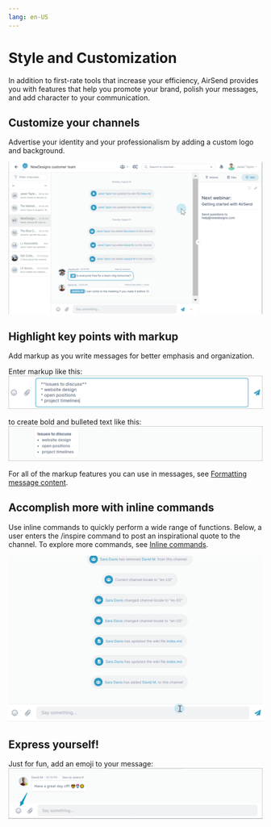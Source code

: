 ```yaml
---
lang: en-US
---
```


# Style and Customization

In addition to first-rate tools that increase your efficiency, AirSend provides you with features that help you promote your brand, polish your messages, and add character to your communication.

## Customize your channels

Advertise your identity and your professionalism by adding a custom logo and background.

![](./assets/customization/as-custom-anim-gif.gif)

## Highlight key points with markup

Add markup as you write messages for better emphasis and organization.

Enter markup like this:  
![](./assets/customization/as-issues.png)

to create bold and bulleted text like this:  
![](./assets/customization/as-results.png)

For all of the markup features you can use in messages, see [Formatting message content](/messages/formatting-message-content).

## Accomplish more with inline commands

Use inline commands to quickly perform a wide range of functions. Below, a user enters the /inspire command to post an inspirational quote to the channel. To explore more commands, see [Inline commands](/commands-and-shortcuts/inline-commands).

![](./assets/customization/as-inspire-anim-gif.gif)

  

## Express yourself!

Just for fun, add an emoji to your message: ![](./assets/customization/as-emoji.png)